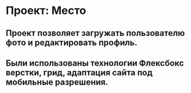 # Проект: Место

## Проект позволяет загружать пользователю фото и редактировать профиль.
## Были использованы технологии Флексбокс верстки, грид, адаптация сайта под мобильные разрешения.









